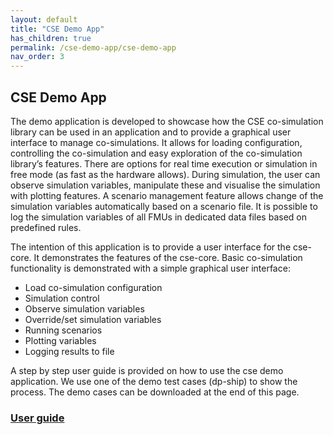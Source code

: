 ```yaml
---
layout: default
title: "CSE Demo App"
has_children: true
permalink: /cse-demo-app/cse-demo-app
nav_order: 3
---
```


## CSE Demo App

The demo application is developed to showcase how the CSE co-simulation library can be used in an application and to provide a graphical user interface to manage co-simulations. It allows for loading configuration, controlling the co-simulation and easy exploration of the co-simulation library’s features. There are options for real time execution or simulation in free mode (as fast as the hardware allows). During simulation, the user can observe simulation variables, manipulate these and visualise the simulation with plotting features. 
A scenario management feature allows change of the simulation variables automatically based on a scenario file. It is possible to log the simulation variables of all FMUs in dedicated data files based on predefined rules.


The intention of this application is to provide a user interface for the cse-core. It demonstrates the features of the cse-core. Basic
co-simulation functionality is demonstrated with a simple graphical user interface:
- Load co-simulation configuration
- Simulation control
- Observe simulation variables
- Override/set simulation variables
- Running scenarios
- Plotting variables
- Logging results to file

A step by step user guide is provided on how to use the cse demo application.
We use one of the demo test cases (dp-ship) to show the process. The demo cases can be downloaded at the end of this page.

### [User guide](./user-guide)


